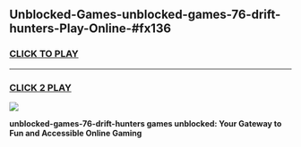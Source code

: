 
## Unblocked-Games-unblocked-games-76-drift-hunters-Play-Online-#fx136
<h3>
<a href="https://premium.freeplayer.one?title=unblocked-games-76-drift-hunters&ref=24F">CLICK TO PLAY</a></h3>
<hr>

<h3>
<a href="https://premium.freeplayer.one?title=unblocked-games-76-drift-hunters&ref=24F">CLICK 2 PLAY</a>
  
</h3>

<a href="https://premium.freeplayer.one?title=unblocked-games-76-drift-hunters&ref=24F/"><img src="https://clearcache.store/games.png"></a>


**unblocked-games-76-drift-hunters games unblocked: Your Gateway to Fun and Accessible Online Gaming**
